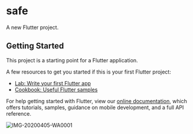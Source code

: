# safe

A new Flutter project.

## Getting Started

This project is a starting point for a Flutter application.

A few resources to get you started if this is your first Flutter project:

- [Lab: Write your first Flutter app](https://flutter.dev/docs/get-started/codelab)
- [Cookbook: Useful Flutter samples](https://flutter.dev/docs/cookbook)

For help getting started with Flutter, view our
[online documentation](https://flutter.dev/docs), which offers tutorials,
samples, guidance on mobile development, and a full API reference.

![IMG-20200405-WA0001](https://user-images.githubusercontent.com/44610017/116031687-d0405f80-a67b-11eb-97e8-5befebd5d747.jpg)
